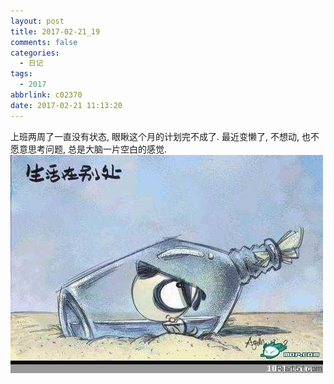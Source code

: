 ```yaml
---
layout: post
title: 2017-02-21_19
comments: false
categories:
  - 日记
tags:
  - 2017
abbrlink: c02370
date: 2017-02-21 11:13:20
---
```


 上班两周了一直没有状态, 眼瞅这个月的计划完不成了. 最近变懒了, 不想动, 也不愿意思考问题, 总是大脑一片空白的感觉.
 ![](/assets/img/2017/31606360435.jpg)

